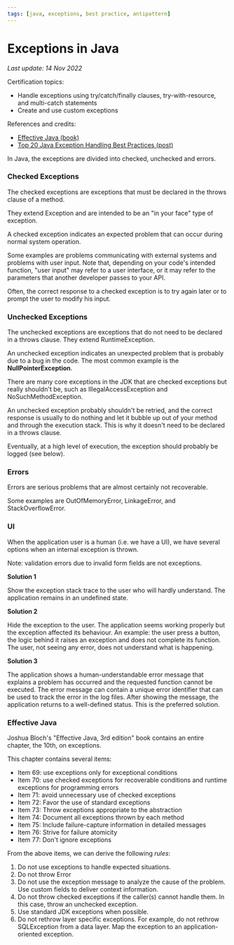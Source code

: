```yaml
---
tags: [java, exceptions, best practice, antipattern]
---
```

# Exceptions in Java

*Last update: 14 Nov 2022*

Certification topics:

* Handle exceptions using try/catch/finally clauses, try-with-resource, and multi-catch statements
* Create and use custom exceptions


References and credits:

* [Effective Java (book)](https://www.goodreads.com/book/show/105099.Effective_Java_)
* [Top 20 Java Exception Handling Best Practices (post)](https://howtodoinjava.com/best-practices/java-exception-handling-best-practices/)

In Java, the exceptions are divided into checked, unchecked and errors.

### Checked Exceptions

The checked exceptions are exceptions that must be declared in the throws clause of a method.

They extend Exception and are intended to be an "in your face" type of exception.

A checked exception indicates an expected problem that can occur during normal system operation. 

Some examples are problems communicating with external systems and problems with user input. Note that, depending on your code's intended function, "user input" may refer to a user interface, or it may refer to the parameters that another developer passes to your API. 

Often, the correct response to a checked exception is to try again later or to prompt the user to modify his input.

### Unchecked Exceptions

The unchecked exceptions are exceptions that do not need to be declared in a throws clause. They extend RuntimeException.

An unchecked exception indicates an unexpected problem that is probably due to a bug in the code. The most common example is the **NullPointerException**.

There are many core exceptions in the JDK that are checked exceptions but really shouldn't be, such as IllegalAccessException and NoSuchMethodException.

An unchecked exception probably shouldn't be retried, and the correct response is usually to do nothing and let it bubble up out of your method and through the execution stack. This is why it doesn't need to be declared in a throws clause. 

Eventually, at a high level of execution, the exception should probably be logged (see below).

### Errors

Errors are serious problems that are almost certainly not recoverable.

Some examples are OutOfMemoryError, LinkageError, and StackOverflowError.


### UI

When the application user is a human (i.e. we have a UI), we have several options when an internal exception is thrown.

Note: validation errors due to invalid form fields are not exceptions.


**Solution 1**

Show the exception stack trace to the user who will hardly understand.
The application remains in an undefined state.

**Solution 2**

Hide the exception to the user. The application seems working properly but the exception affected its behaviour.
An example: the user press a button, the logic behind it raises an exception and does not complete its function. The user, not seeing any error, does not understand what is happening.

**Solution 3**

The application shows a human-understandable error message that explains a problem has occurred and the requested function cannot be executed.
The error message can contain a unique error identifier that can be used to track the error in the log files.
After showing the message, the application returns to a well-defined status.
This is the preferred solution.


### Effective Java

Joshua Bloch's "Effective Java, 3rd edition" book contains an entire chapter, the 10th, on exceptions.

This chapter contains several items:

* Item 69: use exceptions only for exceptional conditions
* Item 70: use checked exceptions for recoverable conditions and runtime exceptions for programming errors
* Item 71: avoid unnecessary use of checked exceptions
* Item 72: Favor the use of standard exceptions
* Item 73: Throw exceptions appropriate to the abstraction
* Item 74: Document all exceptions thrown by each method
* Item 75: Include failure-capture information in detailed messages
* Item 76: Strive for failure atomicity
* Item 77: Don't ignore exceptions

From the above items, we can derive the following *rules*:

1. Do not use exceptions to handle expected situations.
1. Do not throw Error
1. Do not use the exception message to analyze the cause of the problem. Use custom fields to deliver context information.
1. Do not throw checked exceptions if the caller(s) cannot handle them. In this case, throw an unchecked exception.
1. Use standard JDK exceptions when possible.
1. Do not rethrow layer specific exceptions. For example, do not rethrow SQLException from a data layer. Map the exception to an application-oriented exception.


